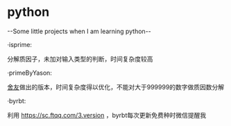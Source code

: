# python
--Some little projects when I am learning python--


·isprime:

分解质因子，未加对输入类型的判断，时间复杂度较高

·primeByYason:

[舍友](https://github.com/YasenWang)做出的版本，时间复杂度得以优化，不能对大于999999的数字做质因数分解

·byrbt:

 利用 https://sc.ftqq.com/3.version ，byrbt每次更新免费种时微信提醒我
